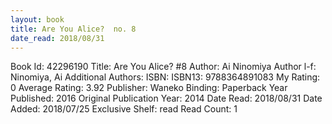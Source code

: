 ```yaml
---
layout: book
title: Are You Alice?  no. 8
date_read: 2018/08/31
---
```


Book Id: 42296190
Title: Are You Alice? #8
Author: Ai Ninomiya
Author l-f: Ninomiya, Ai
Additional Authors: 
ISBN: 
ISBN13: 9788364891083
My Rating: 0
Average Rating: 3.92
Publisher: Waneko
Binding: Paperback
Year Published: 2016
Original Publication Year: 2014
Date Read: 2018/08/31
Date Added: 2018/07/25
Exclusive Shelf: read
Read Count: 1

